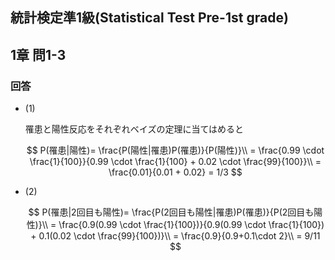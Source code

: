 ## 統計検定準1級(Statistical Test Pre-1st grade)
## 1章 問1-3
### 回答
- (1)
    
    罹患と陽性反応をそれぞれベイズの定理に当てはめると
    
    $$
    P(罹患|陽性)= \frac{P(陽性|罹患)P(罹患)}{P(陽性)}\\
    = \frac{0.99 \cdot \frac{1}{100}}{0.99 \cdot \frac{1}{100} + 0.02 \cdot \frac{99}{100}}\\
    = \frac{0.01}{0.01 + 0.02} = 1/3
    $$
    
- (2)
    
    $$
    P(罹患|2回目も陽性)= \frac{P(2回目も陽性|罹患)P(罹患)}{P(2回目も陽性)}\\
    = \frac{0.9(0.99 \cdot \frac{1}{100})}{0.9(0.99 \cdot \frac{1}{100}) + 0.1(0.02 \cdot \frac{99}{100})}\\
    = \frac{0.9}{0.9+0.1\cdot 2}\\
    = 9/11
    $$